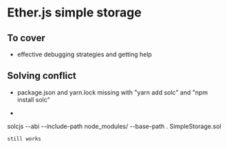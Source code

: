 # Ether.js simple storage

## To cover
* effective debugging strategies and getting help


## Solving conflict
* package.json and yarn.lock missing with "yarn add solc" and "npm install solc"
* ```
solcjs --abi --include-path node_modules/ --base-path . SimpleStorage.sol 
```
still works
